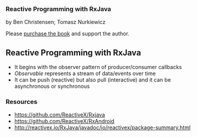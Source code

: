 ### Reactive Programming with RxJava

by Ben Christensen; Tomasz Nurkiewicz

Please [purchase the book](https://www.amazon.com/Reactive-Programming-RxJava-Asynchronous-Applications/dp/1491931655) and support the author.

## Reactive Programming with RxJava
- It begins with the observer pattern of producer/consumer callbacks
- _Observable_ represents a stream of data/events over time
- It can be push (reactive) but also pull (interactive) and it can be asynchronous or synchronous


### Resources
- https://github.com/ReactiveX/Rxjava
- https://github.com/ReactiveX/RxAndroid
- http://reactivex.io/RxJava/javadoc/io/reactivex/package-summary.html
